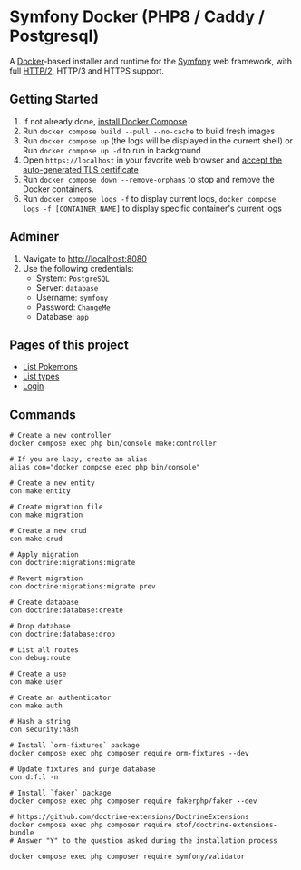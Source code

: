 # Symfony Docker (PHP8 / Caddy / Postgresql)

A [Docker](https://www.docker.com/)-based installer and runtime for the [Symfony](https://symfony.com) web framework, with full [HTTP/2](https://symfony.com/doc/current/weblink.html), HTTP/3 and HTTPS support.

## Getting Started

1. If not already done, [install Docker Compose](https://docs.docker.com/compose/install/)
2. Run `docker compose build --pull --no-cache` to build fresh images
3. Run `docker compose up` (the logs will be displayed in the current shell) or Run `docker compose up -d` to run in background 
4. Open `https://localhost` in your favorite web browser and [accept the auto-generated TLS certificate](https://stackoverflow.com/a/15076602/1352334)
5. Run `docker compose down --remove-orphans` to stop and remove the Docker containers.
6. Run `docker compose logs -f` to display current logs, `docker compose logs -f [CONTAINER_NAME]` to display specific container's current logs 

## Adminer
1. Navigate to [http://localhost:8080](http://localhost:8080)
2. Use the following credentials:
    - System: `PostgreSQL` 
    - Server: `database`
    - Username: `symfony`
    - Password: `ChangeMe`
    - Database: `app`

## Pages of this project

- [List Pokemons](https://localhost/admin/pokemon)
- [List types](https://localhost/admin/type)
- [Login](https://localhost/login)

## Commands

```shell
# Create a new controller
docker compose exec php bin/console make:controller

# If you are lazy, create an alias
alias con="docker compose exec php bin/console"

# Create a new entity
con make:entity

# Create migration file
con make:migration

# Create a new crud
con make:crud

# Apply migration
con doctrine:migrations:migrate

# Revert migration
con doctrine:migrations:migrate prev

# Create database
con doctrine:database:create

# Drop database
con doctrine:database:drop

# List all routes
con debug:route

# Create a use
con make:user

# Create an authenticator
con make:auth

# Hash a string
con security:hash

# Install `orm-fixtures` package
docker compose exec php composer require orm-fixtures --dev

# Update fixtures and purge database
con d:f:l -n

# Install `faker` package
docker compose exec php composer require fakerphp/faker --dev

# https://github.com/doctrine-extensions/DoctrineExtensions
docker compose exec php composer require stof/doctrine-extensions-bundle
# Answer "Y" to the question asked during the installation process

docker compose exec php composer require symfony/validator
```